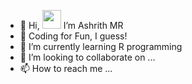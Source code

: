 - 👋 Hi, <img src="https://i.pinimg.com/originals/b6/f2/bc/b6f2bca15c1b45ce15e10256184c183b.gif" width=30px> I’m Ashrith MR
- 👀 Coding for Fun, I guess!
- 🌱 I’m currently learning R programming 
- 💞️ I’m looking to collaborate on ...
- 📫 How to reach me ...

<!---
ashhh-01/ashhh-01 is a ✨ special ✨ repository because its `README.md` (this file) appears on your GitHub profile.
You can click the Preview link to take a look at your changes.
--->
